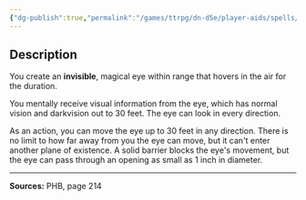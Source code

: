 ```yaml
---
{"dg-publish":true,"permalink":"/games/ttrpg/dn-d5e/player-aids/spells/level-4/arcane-eye/","tags":["TTRPG/DND/5e","verbal","somatic","material","concentration","Spell"],"noteIcon":""}
---
```



## Description
You create an **invisible**, magical eye within range that hovers in the air for the duration.

You mentally receive visual information from the eye, which has normal vision and darkvision out to 30 feet.
The eye can look in every direction.

As an action, you can move the eye up to 30 feet in any direction.
There is no limit to how far away from you the eye can move, but it can't enter another plane of existence.
A solid barrier blocks the eye's movement, but the eye can pass through an opening as small as 1 inch in diameter.

---

**Sources:** PHB, page 214

